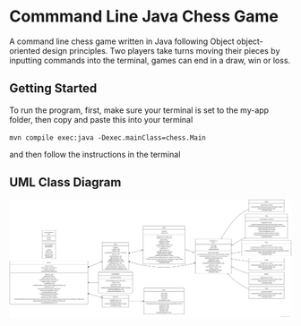 # Commmand Line Java Chess Game 

A command line chess game written in Java following Object object-oriented design principles. Two players take turns moving their pieces by inputting commands into the terminal, games can end in a draw, win or loss. 

## Getting Started 

To run the program, first, make sure your terminal is set to the my-app folder, 
then copy and paste this into your terminal 

`mvn compile exec:java -Dexec.mainClass=chess.Main`

and then follow the instructions in the terminal

## UML Class Diagram 

![](https://github.com/CarlinChow/Java_Chess/blob/main/UMLClassDiagram.png)

